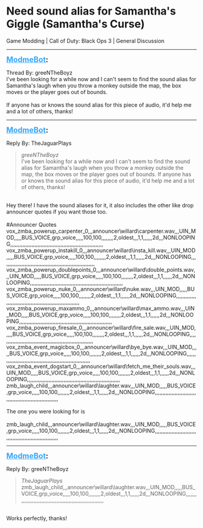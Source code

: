 # Need sound alias for Samantha's Giggle (Samantha's Curse)
Game Modding | Call of Duty: Black Ops 3 | General Discussion

---
<strong style="font-size: 1.4em;"><span style="text-decoration: underline;text-decoration-color: #34a7f9;"><span style="color:#34a7f9;">ModmeBot</span></span>:</strong>

<p>Thread By: greeNTheBoyz<br />I&#39;ve been looking for a while now and I can&#39;t seem to find the sound alias for Samantha&#39;s laugh when you throw a monkey outside the map, the box moves or the player goes out of bounds.<br /> <br />If anyone has or knows the sound alias for this piece of audio, it&#39;d help me and a lot of others, thanks!</p>

---
<strong style="font-size: 1.4em;"><span style="text-decoration: underline;text-decoration-color: #34a7f9;"><span style="color:#34a7f9;">ModmeBot</span></span>:</strong>

<p>Reply By: TheJaguarPlays<br /><blockquote><em>greeNTheBoyz</em><br />I&#39;ve been looking for a while now and I can&#39;t seem to find the sound alias for Samantha&#39;s laugh when you throw a monkey outside the map, the box moves or the player goes out of bounds.   If anyone has or knows the sound alias for this piece of audio, it&#39;d help me and a lot of others, thanks!</blockquote><br /> Hey there! I have the sound aliases for it, it also includes the other like drop announcer quotes if you want those too.<br /> <br />#Announcer Quotes<br />vox_zmba_powerup_carpenter_0,,,announcer\willard\carpenter.wav,,,UIN_MOD,,,,,BUS_VOICE,grp_voice,,,,,100,100,,,,,,,,2,oldest,,,1,1,,,,,,2d,,,NONLOOPING,,,,,,,,,,,,,,,,,,,,,,,,,,,,,,,,,,,,,,,,,,,,,,,,,,,,,,,,,,,,,<br />vox_zmba_powerup_instakill_0,,,announcer\willard\insta_kill.wav,,,UIN_MOD,,,,,BUS_VOICE,grp_voice,,,,,100,100,,,,,,,,2,oldest,,,1,1,,,,,,2d,,,NONLOOPING,,,,,,,,,,,,,,,,,,,,,,,,,,,,,,,,,,,,,,,,,,,,,,,,,,,,,,,,,,,,,<br />vox_zmba_powerup_doublepoints_0,,,announcer\willard\double_points.wav,,,UIN_MOD,,,,,BUS_VOICE,grp_voice,,,,,100,100,,,,,,,,2,oldest,,,1,1,,,,,,2d,,,NONLOOPING,,,,,,,,,,,,,,,,,,,,,,,,,,,,,,,,,,,,,,,,,,,,,,,,,,,,,,,,,,,,,<br />vox_zmba_powerup_nuke_0,,,announcer\willard\nuke.wav,,,UIN_MOD,,,,,BUS_VOICE,grp_voice,,,,,100,100,,,,,,,,2,oldest,,,1,1,,,,,,2d,,,NONLOOPING,,,,,,,,,,,,,,,,,,,,,,,,,,,,,,,,,,,,,,,,,,,,,,,,,,,,,,,,,,,,,<br />vox_zmba_powerup_maxammo_0,,,announcer\willard\max_ammo.wav,,,UIN_MOD,,,,,BUS_VOICE,grp_voice,,,,,100,100,,,,,,,,2,oldest,,,1,1,,,,,,2d,,,NONLOOPING,,,,,,,,,,,,,,,,,,,,,,,,,,,,,,,,,,,,,,,,,,,,,,,,,,,,,,,,,,,,,<br />vox_zmba_powerup_firesale_0,,,announcer\willard\fire_sale.wav,,,UIN_MOD,,,,,BUS_VOICE,grp_voice,,,,,100,100,,,,,,,,2,oldest,,,1,1,,,,,,2d,,,NONLOOPING,,,,,,,,,,,,,,,,,,,,,,,,,,,,,,,,,,,,,,,,,,,,,,,,,,,,,,,,,,,,,<br />vox_zmba_event_magicbox_0,,,announcer\willard\bye_bye.wav,,,UIN_MOD,,,,,BUS_VOICE,grp_voice,,,,,100,100,,,,,,,,2,oldest,,,1,1,,,,,,2d,,,NONLOOPING,,,,,,,,,,,,,,,,,,,,,,,,,,,,,,,,,,,,,,,,,,,,,,,,,,,,,,,,,,,,,<br />vox_zmba_event_dogstart_0,,,announcer\willard\fetch_me_their_souls.wav,,,UIN_MOD,,,,,BUS_VOICE,grp_voice,,,,,100,100,,,,,,,,2,oldest,,,1,1,,,,,,2d,,,NONLOOPING,,,,,,,,,,,,,,,,,,,,,,,,,,,,,,,,,,,,,,,,,,,,,,,,,,,,,,,,,,,,,<br />zmb_laugh_child,,,announcer\willard\laughter.wav,,,UIN_MOD,,,,,BUS_VOICE,grp_voice,,,,,100,100,,,,,,,,2,oldest,,,1,1,,,,,,2d,,,NONLOOPING,,,,,,,,,,,,,,,,,,,,,,,,,,,,,,,,,,,,,,,,,,,,,,,,,,,,,,,,,,,,, <br /> <br />The one you were looking for is<br /> <br />zmb_laugh_child,,,announcer\willard\laughter.wav,,,UIN_MOD,,,,,BUS_VOICE,grp_voice,,,,,100,100,,,,,,,,2,oldest,,,1,1,,,,,,2d,,,NONLOOPING,,,,,,,,,,,,,,,,,,,,,,,,,,,,,,,,,,,,,,,,,,,,,,,,,,,,,,,,,,,,,</p>

---
<strong style="font-size: 1.4em;"><span style="text-decoration: underline;text-decoration-color: #34a7f9;"><span style="color:#34a7f9;">ModmeBot</span></span>:</strong>

<p>Reply By: greeNTheBoyz<br /><blockquote><em>TheJaguarPlays</em><br />zmb_laugh_child,,,announcer\willard\laughter.wav,,,UIN_MOD,,,,,BUS_VOICE,grp_voice,,,,,100,100,,,,,,,,2,oldest,,,1,1,,,,,,2d,,,NONLOOPING,,,,,,,,,,,,,,,,,,,,,,,,,,,,,,,,,,,,,,,,,,,,,,,,,,,,,,,,,,,,,     </blockquote><br /> Works perfectly, thanks!</p>
